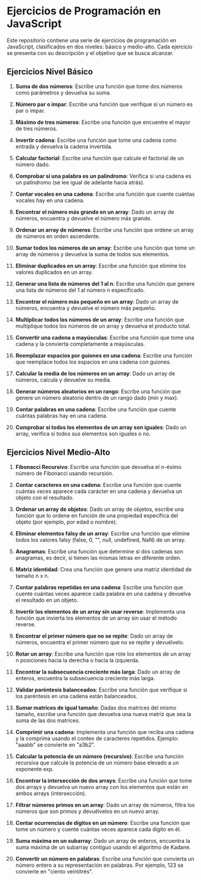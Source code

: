 # Ejercicios de Programación en JavaScript

Este repositorio contiene una serie de ejercicios de programación en JavaScript, clasificados en dos niveles: básico y medio-alto. Cada ejercicio se presenta con su descripción y el objetivo que se busca alcanzar.

## Ejercicios Nivel Básico

1. **Suma de dos números**: Escribe una función que tome dos números como parámetros y devuelva su suma.
  
2. **Número par o impar**: Escribe una función que verifique si un número es par o impar.
  
3. **Máximo de tres números**: Escribe una función que encuentre el mayor de tres números.
  
4. **Invertir cadena**: Escribe una función que tome una cadena como entrada y devuelva la cadena invertida.
  
5. **Calcular factorial**: Escribe una función que calcule el factorial de un número dado.
  
6. **Comprobar si una palabra es un palíndromo**: Verifica si una cadena es un palíndromo (se lee igual de adelante hacia atrás).
  
7. **Contar vocales en una cadena**: Escribe una función que cuente cuántas vocales hay en una cadena.
  
8. **Encontrar el número más grande en un array**: Dado un array de números, encuentra y devuelve el número más grande.
  
9. **Ordenar un array de números**: Escribe una función que ordene un array de números en orden ascendente.
  
10. **Sumar todos los números de un array**: Escribe una función que tome un array de números y devuelva la suma de todos sus elementos.
  
11. **Eliminar duplicados en un array**: Escribe una función que elimine los valores duplicados en un array.
  
12. **Generar una lista de números del 1 al n**: Escribe una función que genere una lista de números del 1 al número n especificado.
  
13. **Encontrar el número más pequeño en un array**: Dado un array de números, encuentra y devuelve el número más pequeño.
  
14. **Multiplicar todos los números de un array**: Escribe una función que multiplique todos los números de un array y devuelva el producto total.
  
15. **Convertir una cadena a mayúsculas**: Escribe una función que tome una cadena y la convierta completamente a mayúsculas.
  
16. **Reemplazar espacios por guiones en una cadena**: Escribe una función que reemplace todos los espacios en una cadena con guiones.
  
17. **Calcular la media de los números en un array**: Dado un array de números, calcula y devuelve su media.
  
18. **Generar números aleatorios en un rango**: Escribe una función que genere un número aleatorio dentro de un rango dado (min y max).
  
19. **Contar palabras en una cadena**: Escribe una función que cuente cuántas palabras hay en una cadena.
  
20. **Comprobar si todos los elementos de un array son iguales**: Dado un array, verifica si todos sus elementos son iguales o no.

## Ejercicios Nivel Medio-Alto

1. **Fibonacci Recursivo**: Escribe una función que devuelva el n-ésimo número de Fibonacci usando recursión.
  
2. **Contar caracteres en una cadena**: Escribe una función que cuente cuántas veces aparece cada carácter en una cadena y devuelva un objeto con el resultado.
  
3. **Ordenar un array de objetos**: Dado un array de objetos, escribe una función que lo ordene en función de una propiedad específica del objeto (por ejemplo, por edad o nombre).
  
4. **Eliminar elementos falsy de un array**: Escribe una función que elimine todos los valores falsy (false, 0, "", null, undefined, NaN) de un array.
  
5. **Anagramas**: Escribe una función que determine si dos cadenas son anagramas, es decir, si tienen las mismas letras en diferente orden.
  
6. **Matriz identidad**: Crea una función que genere una matriz identidad de tamaño n x n.
  
7. **Contar palabras repetidas en una cadena**: Escribe una función que cuente cuántas veces aparece cada palabra en una cadena y devuelva el resultado en un objeto.
  
8. **Invertir los elementos de un array sin usar reverse**: Implementa una función que invierta los elementos de un array sin usar el método reverse.
  
9. **Encontrar el primer número que no se repite**: Dado un array de números, encuentra el primer número que no se repite y devuélvelo.
  
10. **Rotar un array**: Escribe una función que rote los elementos de un array n posiciones hacia la derecha o hacia la izquierda.
  
11. **Encontrar la subsecuencia creciente más larga**: Dado un array de enteros, encuentra la subsecuencia creciente más larga.
  
12. **Validar paréntesis balanceados**: Escribe una función que verifique si los paréntesis en una cadena están balanceados.
  
13. **Sumar matrices de igual tamaño**: Dadas dos matrices del mismo tamaño, escribe una función que devuelva una nueva matriz que sea la suma de las dos matrices.
  
14. **Comprimir una cadena**: Implementa una función que reciba una cadena y la comprima usando el conteo de caracteres repetidos. Ejemplo: "aaabb" se convierte en "a3b2".
  
15. **Calcular la potencia de un número (recursivo)**: Escribe una función recursiva que calcule la potencia de un número base elevado a un exponente exp.
  
16. **Encontrar la intersección de dos arrays**: Escribe una función que tome dos arrays y devuelva un nuevo array con los elementos que están en ambos arrays (intersección).
  
17. **Filtrar números primos en un array**: Dado un array de números, filtra los números que son primos y devuélvelos en un nuevo array.
  
18. **Contar ocurrencias de dígitos en un número**: Escribe una función que tome un número y cuente cuántas veces aparece cada dígito en él.
  
19. **Suma máxima en un subarray**: Dado un array de enteros, encuentra la suma máxima de un subarray contiguo usando el algoritmo de Kadane.
  
20. **Convertir un número en palabras**: Escribe una función que convierta un número entero a su representación en palabras. Por ejemplo, 123 se convierte en "ciento veintitrés".



